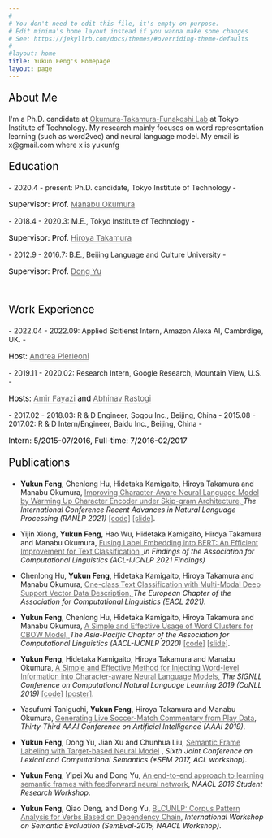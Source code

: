 ```yaml
---
#
# You don't need to edit this file, it's empty on purpose.
# Edit minima's home layout instead if you wanna make some changes
# See: https://jekyllrb.com/docs/themes/#overriding-theme-defaults
#
#layout: home
title: Yukun Feng's Homepage
layout: page
---
```


<style>
    #link { color: #616060; } /* CSS link color */
.underline
{
    color:inherit;
    border-bottom: solid 1px #E6E6E6;
}
</style>


<p style="color:black;font-size:21px;font-weight:Semibold">About Me</p>
I'm a Ph.D. candidate at  <a id="link" class="underline" href="http://lr-www.pi.titech.ac.jp/wp/">Okumura-Takamura-Funakoshi Lab</a> at
Tokyo Institute of Technology.  My research mainly focuses on word
representation learning (such as word2vec) and neural language model. My email is x@gmail.com  where x is yukunfg

<br>
<p style="color:black;font-size:21px;font-weight:Semibold">Education</p>
- 2020.4 - present: Ph.D. candidate, Tokyo Institute of Technology
    - <p style="color:black;font-size:15px;font-weight:Semibold">Supervisor: Prof. <a id="link" class="underline" href="http://www.lr.pi.titech.ac.jp/~oku/index-e.html">Manabu Okumura</a></p>
- 2018.4 - 2020.3: M.E., Tokyo Institute of Technology
    - <p style="color:black;font-size:15px;font-weight:Semibold">Supervisor: Prof. <a id="link" class="underline" href="http://www.lr.pi.titech.ac.jp/~takamura/">Hiroya Takamura</a></p>
- 2012.9 - 2016.7: B.E., Beijing Language and Culture University
    - <p style="color:black;font-size:15px;font-weight:Semibold">Supervisor: Prof. <a id="link" class="underline" href="http://faculty.blcu.edu.cn/yudong">Dong Yu</a></p>

<br>

<p style="color:black;font-size:21px;font-weight:Semibold">Work Experience</p>
- 2022.04 - 2022.09: Applied Scitienst Intern, Amazon Alexa AI, Cambrdige, UK. 
    - <p style="color:black;font-size:15px;font-weight:Semibold"> Host: <a id="link" class="underline" href="https://scholar.google.co.uk/citations?user=4qU3GDIAAAAJ&hl=en">Andrea Pierleoni</a> </p>
- 2019.11 - 2020.02: Research Intern, Google Research, Mountain View, U.S.
    - <p style="color:black;font-size:15px;font-weight:Semibold"> Hosts: <a id="link" class="underline" href="https://www.linkedin.com/in/amir-fayazi-aba57831/">Amir Fayazi</a> and <a id="link" class="underline" href="https://www.linkedin.com/in/abhinav-rastogi-0a466934/">Abhinav Rastogi</a> </p>
- 2017.02 - 2018.03: R & D Engineer, Sogou Inc., Beijing, China
- 2015.08 - 2017.02: R & D Intern/Engineer, Baidu Inc., Beijing, China
    - <p style="color:black;font-size:15px;font-weight:Semibold"> Intern: 5/2015-07/2016, Full-time: 7/2016-02/2017 


<br>

<p style="color:black;font-size:21px;font-weight:Semibold">Publications</p>

- **Yukun Feng**, Chenlong Hu, Hidetaka Kamigaito, Hiroya Takamura and Manabu Okumura, 
<a id="link" class="underline" href="to_add"> Improving Character-Aware Neural Language Model by Warming Up Character Encoder under Skip-gram Architecture,
</a> *The International Conference Recent Advances in Natural Language Processing (RANLP 2021)* <a
   id="link"
   class="underline" href="https://github.com/yukunfeng/warmup_char_lm">[code]</a> <a id="link"
   class="underline"
   href="https://drive.google.com/file/d/1ltz5H5bh05XYbNpWMXW_00vKLFfi-1bg/view?usp=sharing">[slide]</a>.

- Yijin Xiong, **Yukun Feng**, Hao Wu, Hidetaka Kamigaito, Hiroya Takamura and Manabu Okumura, 
<a id="link" class="underline" href="https://aclanthology.org/2021.findings-acl.152.pdf">Fusing Label Embedding into BERT: An Efficient Improvement for Text Classification,
</a> *In Findings of the Association for Computational Linguistics (ACL-IJCNLP 2021 Findings)*

- Chenlong Hu, **Yukun Feng**, Hidetaka Kamigaito, Hiroya Takamura and Manabu Okumura, 
<a id="link" class="underline" href="https://aclanthology.org/2021.eacl-main.296.pdf">One-class Text Classification with Multi-Modal Deep Support Vector Data Description,
</a> *The European Chapter of the Association for Computational Linguistics (EACL 2021).*

- **Yukun Feng**, Chenlong Hu, Hidetaka Kamigaito, Hiroya Takamura and Manabu Okumura, 
<a id="link" class="underline" href="https://www.aclweb.org/anthology/2020.aacl-main.10.pdf"> A Simple and Effective Usage of Word Clusters for CBOW Model,
</a> *The Asia-Pacific Chapter of the Association for Computational Linguistics (AACL-IJCNLP 2020)* <a
   id="link"
   class="underline" href="https://github.com/yukunfeng/cluster-cbow">[code]</a> <a id="link"
   class="underline"
   href="https://drive.google.com/file/d/1gBbIraugOFfa2G0w2r-V2a7NGoZVRGQO/view?usp=sharing">[slide]</a>.

- **Yukun Feng**, Hidetaka Kamigaito, Hiroya Takamura and Manabu Okumura, 
<a id="link" class="underline" href="https://www.aclweb.org/anthology/K19-1086.pdf"> A Simple and
Effective Method for Injecting Word-level Information into Character-aware Neural Language Models,
</a> *The SIGNLL Conference on Computational Natural Language Learning 2019 (CoNLL 2019)* <a
   id="link"
   class="underline" href="https://github.com/yukunfeng/char_word_lm">[code]</a> <a id="link"
   class="underline"
   href="https://drive.google.com/open?id=1-cyCAFCp_5Qownhe53YbvnUZ7MdJ1Vs6">[poster]</a>.

- Yasufumi Taniguchi, **Yukun Feng**, Hiroya Takamura and Manabu Okumura, <a id="link"
   class="underline" href="https://www.aaai.org/ojs/index.php/AAAI/article/view/4691">Generating
   Live Soccer-Match Commentary from Play Data</a>,
   *Thirty-Third AAAI Conference on Artificial Intelligence (AAAI 2019)*.


   <a id="link" class="underline" href=""></a>
- **Yukun Feng**, Dong Yu, Jian Xu and Chunhua Liu, <a id="link" class="underline"
   href="https://www.aclweb.org/anthology/S17-1010">Semantic Frame Labeling with Target-based
   Neural Model</a> , *Sixth Joint Conference on Lexical and Computational Semantics (\*SEM 2017, ACL workshop)*.

- **Yukun Feng**, Yipei Xu and Dong Yu, 
   <a id="link" class="underline" href="https://www.aclweb.org/anthology/N/N16/N16-2001.pdf"> An
   end-to-end approach to learning semantic frames with feedforward neural network</a>, *NAACL 2016
   Student Research Workshop*.

- **Yukun Feng**, Qiao Deng, and Dong Yu, <a id="link" class="underline"
   href="https://aclweb.org/anthology/S/S15/S15-2054.pdf"> BLCUNLP: Corpus Pattern Analysis for
   Verbs Based on Dependency Chain</a>, *International Workshop on Semantic Evaluation
   (SemEval-2015, NAACL Workshop)*.

